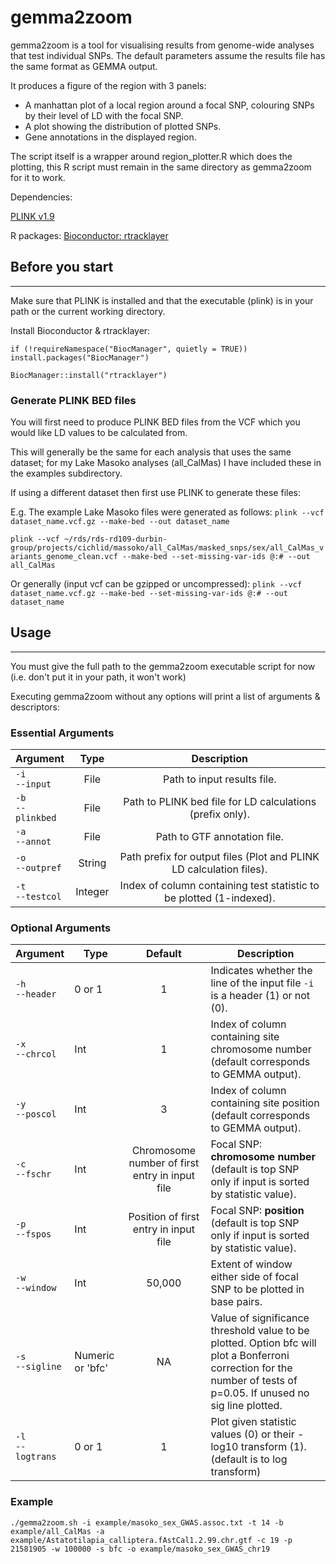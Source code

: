 gemma2zoom
====

gemma2zoom is a tool for visualising results from genome-wide analyses that test individual SNPs. The default parameters assume the results file has the same format as GEMMA output.

It produces a figure of the region with 3 panels: 
- A manhattan plot of a local region around a focal SNP, colouring SNPs by their level of LD with the focal SNP.
- A plot showing the distribution of plotted SNPs.  
- Gene annotations in the displayed region.

The script itself is a wrapper around region_plotter.R which does the plotting, this R script must remain in the same directory as gemma2zoom for it to work.

Dependencies:

[PLINK v1.9](https://www.cog-genomics.org/plink2)

R packages: 
[Bioconductor: rtracklayer](https://bioconductor.org/packages/release/bioc/html/rtracklayer.html)


## Before you start
____

Make sure that PLINK is installed and that the executable (plink) is in your path or the current working directory.

Install Bioconductor & rtracklayer:

`if (!requireNamespace("BiocManager", quietly = TRUE))
  install.packages("BiocManager")`

`BiocManager::install("rtracklayer")`

### Generate PLINK BED files

You will first need to produce PLINK BED files from the VCF which you would like LD values to be calculated from.

This will generally be the same for each analysis that uses the same dataset; for my Lake Masoko analyses (all_CalMas) I have included these in the examples subdirectory.

If using a different dataset then first use PLINK to generate these files:

E.g. The example Lake Masoko files were generated as follows:
`plink --vcf dataset_name.vcf.gz --make-bed --out dataset_name`

`plink --vcf ~/rds/rds-rd109-durbin-group/projects/cichlid/massoko/all_CalMas/masked_snps/sex/all_CalMas_variants_genome_clean.vcf --make-bed --set-missing-var-ids @:# --out all_CalMas`

Or generally (input vcf can be gzipped or uncompressed):
`plink --vcf dataset_name.vcf.gz --make-bed --set-missing-var-ids @:# --out dataset_name`


## Usage
___

You must give the full path to the gemma2zoom executable script for now (i.e. don't put it in your path, it won't work)

Executing gemma2zoom without any options will print a list of arguments & descriptors:

### Essential Arguments
| Argument      |    Type    | Description |
| :-------------- |:----------:| :----:|
| `-i` <br>`--input`  | File | Path to input results file. |
| `-b` <br>`--plinkbed` | File | Path to PLINK bed file for LD calculations (prefix only).  |
| `-a` <br>`--annot`| File      |    Path to GTF annotation file. |
| `-o` <br>`--outpref` | String |  Path prefix for output files (Plot and PLINK LD calculation files). | 
| `-t` <br>`--testcol`  | Integer | Index of column containing test statistic to be plotted (1-indexed). |

### Optional Arguments 
| Argument      |    Type    | Default | Description | 
| :-------------- | ----------| :----: | ----- |
| `-h` <br>`--header`  | 0 or 1 | 1 | Indicates whether the line of the input file `-i` is a header (1) or not (0). | 
| `-x` <br>`--chrcol`  | Int | 1 | Index of column containing site chromosome number (default corresponds to GEMMA output).| 
| `-y` <br>`--poscol`  | Int | 3 | Index of column containing site position (default corresponds to GEMMA output). | 
|`-c` <br>`--fschr`  | Int | Chromosome number of first entry in input file | Focal SNP: **chromosome number** (default is top SNP only if input is sorted by statistic value). | 
|`-p` <br>`--fspos`  | Int | Position of first entry in input file | Focal SNP: **position** (default is top SNP only if input is sorted by statistic value). | 
| `-w` <br> `--window` | Int | 50,000 |           Extent of window either side of focal SNP to be plotted in base pairs. | 
| `-s` <br> `--sigline` | Numeric or 'bfc' | NA |Value of significance threshold value to be plotted. Option bfc will plot a Bonferroni correction for the number of tests of p=0.05. If unused no sig line plotted.
| `-l` <br> `--logtrans` | 0 or 1 | 1 |           Plot given statistic values (0) or their -log10 transform (1). <br>(default is to log transform)

### Example

`./gemma2zoom.sh -i example/masoko_sex_GWAS.assoc.txt -t 14 -b example/all_CalMas -a example/Astatotilapia_calliptera.fAstCal1.2.99.chr.gtf -c 19 -p 21581905 -w 100000 -s bfc -o example/masoko_sex_GWAS_chr19`
